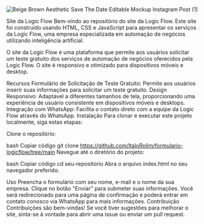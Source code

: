 





![Beige Brown Aesthetic Save The Date Editable Mockup Instagram Post (1)](https://github.com/user-attachments/assets/51ba77f0-7fcb-4ebd-bb8b-2c497cf5e0a8)




Site da Logic Flow
Bem-vindo ao repositório do site da Logic Flow. Este site foi construído usando HTML, CSS e JavaScript para apresentar os serviços da Logic Flow, uma empresa especializada em automação de negócios utilizando inteligência artificial.

O site da Logic Flow é uma plataforma que permite aos usuários solicitar um teste gratuito dos serviços de automação de negócios oferecidos pela Logic Flow. O site é responsivo e otimizado para dispositivos móveis e desktop.

Recursos
Formulário de Solicitação de Teste Gratuito: Permite aos usuários inserir suas informações para solicitar um teste gratuito.
Design Responsivo: Adaptável a diferentes tamanhos de tela, proporcionando uma experiência de usuário consistente em dispositivos móveis e desktops.
Integração com WhatsApp: Facilita o contato direto com a equipe da Logic Flow através do WhatsApp.
Instalação
Para clonar e executar este projeto localmente, siga estas etapas:

Clone o repositório:

bash
Copiar código
git clone https://github.com/ItaloRolim/formulario-logicflow/tree/main
Navegue até o diretório do projeto:

bash
Copiar código
cd seu-repositorio
Abra o arquivo index.html no seu navegador preferido.

Uso
Preencha o formulário com seu nome, e-mail e o nome da sua empresa.
Clique no botão "Enviar" para submeter suas informações.
Você será redirecionado para uma página de confirmação e poderá entrar em contato conosco via WhatsApp para mais informações.
Contribuição
Contribuições são bem-vindas! Se você tiver sugestões para melhorar o site, sinta-se à vontade para abrir uma issue ou enviar um pull request.

